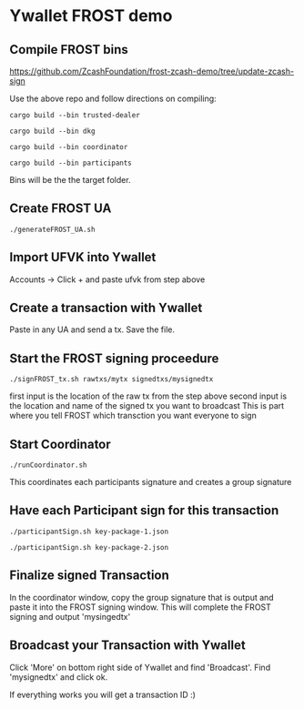 # Ywallet FROST demo

## Compile FROST bins

https://github.com/ZcashFoundation/frost-zcash-demo/tree/update-zcash-sign

Use the above repo and follow directions on compiling: 

`cargo build --bin trusted-dealer`

`cargo build --bin dkg`

`cargo build --bin coordinator`

`cargo build --bin participants`

Bins will be the the target folder.


## Create FROST UA

`./generateFROST_UA.sh`



## Import UFVK into Ywallet

Accounts -> Click + and paste ufvk from step above

## Create a transaction with Ywallet

Paste in any UA and send a tx. Save the file.

## Start the FROST signing proceedure 

`./signFROST_tx.sh rawtxs/mytx signedtxs/mysignedtx`

first input is the location of the raw tx from the step above
second input is the location and name of the signed tx you want to broadcast
This is part where you tell FROST which transction you want everyone to sign

## Start Coordinator

`./runCoordinator.sh`

This coordinates each participants signature and creates a group signature

## Have each Participant sign for this transaction

`./participantSign.sh key-package-1.json`


`./participantSign.sh key-package-2.json`

## Finalize signed Transaction

In the coordinator window, copy the group signature that is output and paste it into the FROST signing window.
This will complete the FROST signing and output 'mysingedtx'


## Broadcast your Transaction with Ywallet

Click 'More' on bottom right side of Ywallet and find 'Broadcast'. Find 'mysignedtx' and click ok.

If everything works you will get a transaction ID :)
